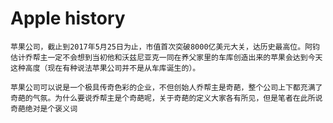 # Apple history

    苹果公司，截止到2017年5月25日为止，市值首次突破8000亿美元大关，达历史最高位。阿钧估计乔帮主一定不会想到当初他和沃兹尼亚克一同在养父家里的车库创造出来的苹果会达到今天这种高度（现在有种说法苹果公司并不是从车库诞生的）。

    苹果公司可以说是一个极具传奇色彩的企业，不但创始人乔帮主是奇葩，整个公司上下都充满了奇葩的气氛。为什么要说乔帮主是个奇葩呢，关于奇葩的定义大家各有所见，但是笔者在此所说奇葩绝对是个褒义词



